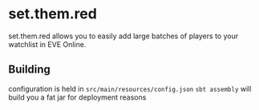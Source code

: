 # set.them.red
set.them.red allows you to easily add large batches of players to your watchlist in EVE Online.

## Building
configuration is held in `src/main/resources/config.json`
`sbt assembly` will build you a fat jar for deployment reasons

